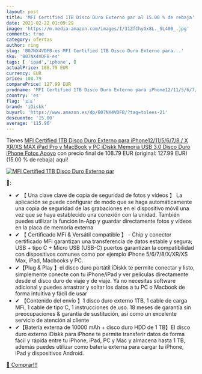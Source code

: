 ```yaml
---
layout: post
title: 'MFI Certified 1TB Disco Duro Externo par al 15.00 % de rebaja'
date: 2021-02-22 01:09:29
image: 'https://m.media-amazon.com/images/I/31ZfChyGx8L._SL400_.jpg'
comments: true
category: ofertas
author: ring
slug: 'B07NX4VDFB-es MFI Certified 1TB Disco Duro Externo para...'
sku: 'B07NX4VDFB-es'
tags: [ 'ipad','iphone', ]
actualPrice: 108.79 EUR
currency: EUR
price: 108.79
comparePrice: 127.99 EUR
prodname: 'MFI Certified 1TB Disco Duro Externo para iPhone12/11/5/6/7/8 / X  XR/XS MAX  iPad Pro y MacBook y PC  iDiskk Memoria USB 3.0 Disco Duro iPhone Fotos Apoyo'
country: 'es'
flag: '🇪🇸'
brand: 'iDiskk'
buyurl: 'https://www.amazon.es/dp/B07NX4VDFB/?tag=tolees-21'
descuento: '15.00'
average: '115.96'
---
```


Tienes [MFI Certified 1TB Disco Duro Externo para iPhone12/11/5/6/7/8 / X  XR/XS MAX  iPad Pro y MacBook y PC  iDiskk Memoria USB 3.0 Disco Duro iPhone Fotos Apoyo](https://www.amazon.es/dp/B07NX4VDFB/?tag=tolees-21) con precio final de  108.79 EUR (original: 127.99 EUR) (15.00 %  de rebaja) aqui!

[![MFI Certified 1TB Disco Duro Externo par](https://m.media-amazon.com/images/I/31ZfChyGx8L._SL400_.jpg)](https://www.amazon.es/dp/B07NX4VDFB/?tag=tolees-21)

🔎:

- ✔ 【 Una clave clave de copia de seguridad de fotos y vídeos 】 La aplicación se puede configurar de modo que se haga automáticamente una copia de seguridad de las grabaciones en el dispositivo móvil una vez que se haya establecido una conexión con la unidad. También puedes utilizar la función In-App y guardar directamente fotos y vídeos en la placa de memoria externa
- ✔ 【 Certificado MFi & Versátil compatible 】 - Chip y conector certificado MFi garantizan una transferencia de datos estable y segura; USB + tipo C + Micro USB (USB-C) puertos garantizan la compatibilidad con dispositivos comunes como por ejemplo iPhone 5/6/7/8/X/XR/XS Max, iPad, Macbooks y PC.
- ✔【Plug & Play 】el disco duro portátil iDiskk te permite conectar y listo, simplemente conecte con tu iPhone/iPad y ver películas directamente desde el disco duro de viaje y de viaje. Ya no necesitas software adicional y puedes arrastrar y soltar los datos a tu PC o Macbook de forma intuitiva y fácil de usar
- ✔ 【Contenido del envío 】1 disco duro externo 1TB, 1 cable de carga MFi, 1 cable de tipo C, 1 instrucciones de uso. 18 meses de garantía sin preocupaciones & garantía de sustitución, así como un excelente servicio de atención al cliente
- ✔【Batería externa de 10000 mAh + disco duro HDD de 1 TB】El disco duro externo iDiskk para iPhone te permite transferir datos de forma fácil y rápida entre tu iPhone, iPad, PC y Mac y almacena hasta 1 TB, además puedes utilizar como batería externa para cargar tu iPhone, iPad y dispositivos Android.

[🛒 Comprar!!!](https://www.amazon.es/dp/B07NX4VDFB/?tag=tolees-21)
